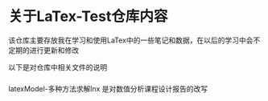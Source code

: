 关于LaTex-Test仓库内容 
====
  该仓库主要存放我在学习和使用LaTex中的一些笔记和数据，在以后的学习中会不定期的进行更新和修改

以下是对仓库中相关文件的说明  
###     
latexModel-多种方法求解lnx 是对数值分析课程设计报告的改写
